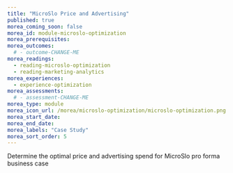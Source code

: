 ```yaml
---
title: "MicroSlo Price and Advertising"
published: true
morea_coming_soon: false
morea_id: module-microslo-optimization
morea_prerequisites:
morea_outcomes:
  # - outcome-CHANGE-ME
morea_readings:
  - reading-microslo-optimization
  - reading-marketing-analytics
morea_experiences:
  - experience-optimization
morea_assessments:
  # - assessment-CHANGE-ME
morea_type: module
morea_icon_url: /morea/microslo-optimization/microslo-optimization.png
morea_start_date: 
morea_end_date:
morea_labels: "Case Study"
morea_sort_order: 5
---
```


Determine the optimal price and advertising spend for MicroSlo pro forma business case

